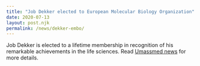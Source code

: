 ```yaml
---
title: "Job Dekker elected to European Molecular Biology Organization"
date: 2020-07-13
layout: post.njk
permalink: /news/dekker-embo/
---
```


Job Dekker is elected to a lifetime membership in recognition of his remarkable achievements in the life sciences.
Read [Umassmed news](https://umassmed.edu/news/news-archives/2020/07/job-dekker-elected-to-european-molecular-biology-organization/) for more details.
